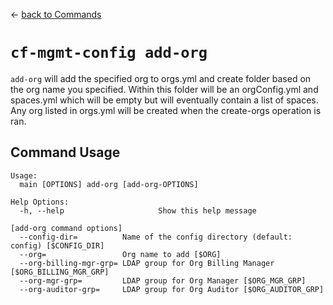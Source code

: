 &larr; [back to Commands](../README.md)

# `cf-mgmt-config add-org`

`add-org` will add the specified org to orgs.yml and create folder based on the org name you specified.  Within this folder will be an orgConfig.yml and spaces.yml which will be empty but will eventually contain a list of spaces.  Any org listed in orgs.yml will be created when the create-orgs operation is ran.

## Command Usage

```
Usage:
  main [OPTIONS] add-org [add-org-OPTIONS]

Help Options:
  -h, --help                     Show this help message

[add-org command options]
  --config-dir=          Name of the config directory (default: config) [$CONFIG_DIR]
  --org=                 Org name to add [$ORG]
  --org-billing-mgr-grp= LDAP group for Org Billing Manager [$ORG_BILLING_MGR_GRP]
  --org-mgr-grp=         LDAP group for Org Manager [$ORG_MGR_GRP]
  --org-auditor-grp=     LDAP group for Org Auditor [$ORG_AUDITOR_GRP]
```

